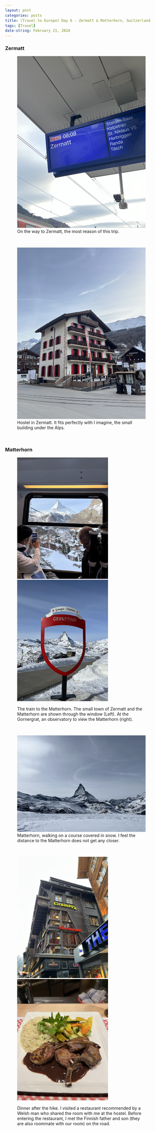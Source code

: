 ```yaml
---
layout: post
categories: posts
title: (Travel to Europe) Day 6 - Zermatt & Matterhorn, Switzerland
tags: [Travel]
date-string: February 21, 2024
---
```


### Zermatt
<figure>
  <img src="/images/2024-02_Europe/240221_Zetmatt/IMG_7055.jpeg" width="600">
	<figcaption>On the way to Zermatt, the most reason of this trip.</figcaption>
</figure>
<br>

<figure>
  <img src="/images/2024-02_Europe/240221_Zetmatt/IMG_7082.jpeg" width="600">
	<figcaption>Hostel in Zermatt. It fits perfectly with I imagine, the small building under the Alps.</figcaption>
</figure>
<br>

### Matterhorn
<figure>
  <p>
		<img src="/images/2024-02_Europe/240221_Zetmatt/IMG_7086.jpeg" width="300">
		<img src="/images/2024-02_Europe/240221_Zetmatt/IMG_7098.jpeg" width="300">
	</p>
	<figcaption>The train to the Matterhorn. The small town of Zermatt and the Matterhorn are shown through the window (Left). At the Gornergrat, an observatory to view the Matterhorn (right).</figcaption>
</figure>
<br>

<figure>
  <img src="/images/2024-02_Europe/240221_Zetmatt/IMG_7170.jpeg" width="600">
	<figcaption>Matterhorn, walking on a course covered in snow. I feel the distance to the Matterhorn does not get any closer.</figcaption>
</figure>
<br>

<figure>
  <p>
		<img src="/images/2024-02_Europe/240221_Zetmatt/IMG_7184.jpeg" width="300">
		<img src="/images/2024-02_Europe/240221_Zetmatt/IMG_7192.jpeg" width="300">
	</p>
	<figcaption>Dinner after the hike. I visited a restaurant recommended by a Welsh man who shared the room with me at the hostel. Before entering the restaurant, I met the Finnish father and son (they are also roommate with our room) on the road.</figcaption>
</figure>
<br>